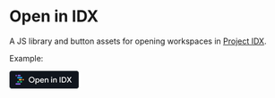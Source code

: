 # Open in IDX

A JS library and button assets for opening workspaces in [Project IDX](https://idx.dev).

Example:

![Open in IDX button](./assets/btn_open_dark_32.png)
